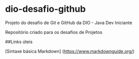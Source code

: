 # dio-desafio-github
Projeto do desafio de Git e GitHub da DIO - Java Dev Iniciante

Repositório criado para os desafios de Projetos


##Links úteis

[Sintaxe básica Markdown] (https://www.markdownguide.org/)
